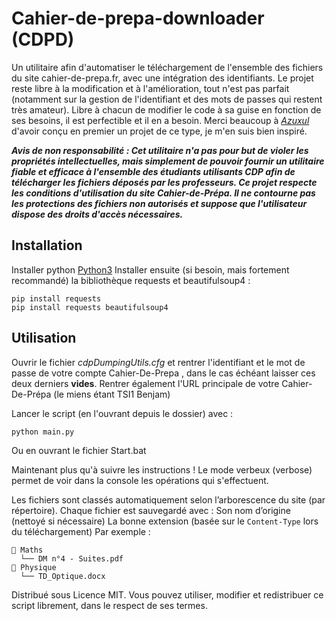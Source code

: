 # Cahier-de-prepa-downloader (CDPD)
Un utilitaire afin d'automatiser le téléchargement de l'ensemble des fichiers du site cahier-de-prepa.fr, avec une intégration des identifiants.
Le projet reste libre à la modification et à l'amélioration, tout n'est pas parfait (notamment sur la gestion de l'identifiant et des mots de passes qui restent très amateur).
Libre à chacun de modifier le code à sa guise en fonction de ses besoins, il est perfectible et il en a besoin.
Merci beaucoup à *[Azuxul](https://github.com/Azuxul/cahier-de-prepa-downloader)* d'avoir conçu en premier un projet de ce type, je m'en suis bien inspiré.

***Avis de non responsabilité : Cet utilitaire n'a pas pour but de violer les propriétés intellectuelles, mais simplement de pouvoir fournir un utilitaire fiable et efficace à l'ensemble des étudiants utilisants CDP afin de télécharger les fichiers déposés par les professeurs. Ce projet respecte les conditions d'utilisation du site Cahier-de-Prépa. Il ne contourne pas les protections des fichiers non autorisés et suppose que l'utilisateur dispose des droits d'accès nécessaires.***

## Installation
Installer python [Python3](https://www.python.org/downloads/) 
Installer ensuite (si besoin, mais fortement recommandé) la bibliothèque requests et beautifulsoup4  :
```
pip install requests
pip install requests beautifulsoup4
```

## Utilisation 
Ouvrir le fichier _cdpDumpingUtils.cfg_ et rentrer l'identifiant et le mot de passe de votre compte Cahier-De-Prepa , dans le cas échéant laisser ces deux derniers __vides__.
Rentrer également l'URL principale de votre Cahier-De-Prépa (le miens étant TSI1 Benjam)

Lancer le script (en l'ouvrant depuis le dossier) avec :
```
python main.py
```
Ou en ouvrant le fichier Start.bat

Maintenant plus qu'à suivre les instructions ! 
Le mode verbeux (verbose) permet de voir dans la console les opérations qui s'effectuent.

Les fichiers sont classés automatiquement selon l’arborescence du site (par répertoire). Chaque fichier est sauvegardé avec :
Son nom d’origine (nettoyé si nécessaire)
La bonne extension (basée sur le ```Content-Type``` lors du téléchargement)
Par exemple : 
```
📁 Maths
  └── DM n°4 - Suites.pdf
📁 Physique
  └── TD_Optique.docx
```

Distribué sous Licence MIT. Vous pouvez utiliser, modifier et redistribuer ce script librement, dans le respect de ses termes.
